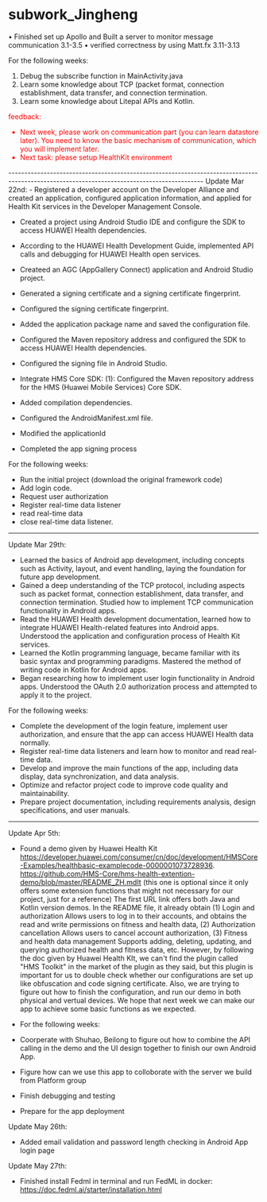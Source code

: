 # subwork\_Jingheng

• Finished set up Apollo and Built a server to monitor message communication 3.1-3.5
• verified correctness by using Matt.fx 3.11-3.13

For the following weeks:
1. Debug the subscribe function in MainActivity.java
2. Learn some knowledge about TCP (packet format, connection establishment, data transfer, and connection termination.
3. Learn some knowledge about Litepal APIs and Kotlin.


<font color="red">feedback:
- Next week, please work on communication part (you can learn datastore later). You need to know the basic mechanism of communication, which you will implement later.
- Next task: please setup HealthKit environment
</font>
-------------------------------------------------------------------------------------------------------------------------------------------
Update Mar 22nd:
- Registered a developer account on the Developer Alliance and created an application, configured application information, and applied for Health Kit services in the Developer Management Console.

- Created a project using Android Studio IDE and configure the SDK to access HUAWEI Health dependencies.
- According to the HUAWEI Health Development Guide, implemented API calls and debugging for HUAWEI Health open services.
- Createed an AGC (AppGallery Connect) application and Android Studio project.
- Generated a signing certificate and a signing certificate fingerprint.
- Configured the signing certificate fingerprint.
- Added the application package name and saved the configuration file.
- Configured the Maven repository address and configured the SDK to access HUAWEI Health dependencies.
- Configured the signing file in Android Studio.

- Integrate HMS Core SDK: (1): Configured the Maven repository address for the HMS (Huawei Mobile Services) Core SDK.
- Added compilation dependencies.
- Configured the AndroidManifest.xml file.
- Modified the applicationId
- Completed the app signing process

For the following weeks:
- Run the initial project (download the original framework code)
- Add login code.
- Request user authorization
- Register real-time data listener
- read real-time data
- close real-time data listener.
-------------------------------------------------------------------------------------------------------------------------------------------
Update Mar 29th:
- Learned the basics of Android app development, including concepts such as Activity, layout, and event handling, laying the foundation for future app development.
- Gained a deep understanding of the TCP protocol, including aspects such as packet format, connection establishment, data transfer, and connection termination. Studied how to implement TCP communication functionality in Android apps.
- Read the HUAWEI Health development documentation, learned how to integrate HUAWEI Health-related features into Android apps. Understood the application and configuration process of Health Kit services.
- Learned the Kotlin programming language, became familiar with its basic syntax and programming paradigms. Mastered the method of writing code in Kotlin for Android apps.
- Began researching how to implement user login functionality in Android apps. Understood the OAuth 2.0 authorization process and attempted to apply it to the project.

For the following weeks:
- Complete the development of the login feature, implement user authorization, and ensure that the app can access HUAWEI Health data normally.
- Register real-time data listeners and learn how to monitor and read real-time data.
- Develop and improve the main functions of the app, including data display, data synchronization, and data analysis.
- Optimize and refactor project code to improve code quality and maintainability.
- Prepare project documentation, including requirements analysis, design specifications, and user manuals.
-------------------------------------------------------------------------------------------------------------------------------------------
Update Apr 5th:
- Found a demo given by Huawei Health Kit https://developer.huawei.com/consumer/cn/doc/development/HMSCore-Examples/healthbasic-examplecode-0000001073728936. https://github.com/HMS-Core/hms-health-extention-demo/blob/master/README_ZH.mdIt (this one is optional since it only offers some extension functions that might not necessary for our project, just for a reference) The first URL link offers both Java and Kotlin version demos. In the README file, it already obtain (1) Login and authorization Allows users to log in to their accounts, and obtains the read and write permissions on fitness and health data, (2) Authorization cancellation Allows users to cancel account authorization, (3) Fitness and health data management Supports adding, deleting, updating, and querying authorized health and fitness data, etc. However, by following the doc given by Huawei Health KIt, we can't find the plugin called "HMS Toolkit" in the market of the plugin as they said, but this plugin is important for us to double check whether our configurations are set up like obfuscation and code signing certificate. Also, we are trying to figure out how to finish the configuration, and run our demo in both physical and vertual devices. We hope that next week we can make our app to achieve some basic functions as we expected.

- For the following weeks:
- Coorperate with Shuhao, Beilong to figure out how to combine the API calling in the demo and the UI design together to finish our own Android App.
- Figure how can we use this app to colloborate with the server we build from Platform group
- Finish debugging and testing
- Prepare for the app deployment

Update May 26th:
- Added email validation and password length checking in Android App login page

Update May 27th:
- Finished install Fedml in terminal and run FedML in docker: https://doc.fedml.ai/starter/installation.html
